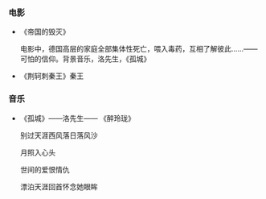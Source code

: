 ### 电影

- 《帝国的毁灭》

    电影中，德国高层的家庭全部集体性死亡，喂入毒药，互相了解彼此......——可怕的信仰。背景音乐，洛先生，《孤城》

- 《荆轲刺秦王》秦王



### 音乐

- 《孤城》——洛先生—— 《醉玲珑》

    别过天涯西风落日落风沙

    月照入心头

    世间的爱恨情仇

    漂泊天涯回首怀念她眼眸

    
